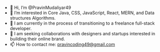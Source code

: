 - 👋 Hi, I’m @PravinMudaliyar49
- 👀 I’m interested in Core Java, CSS, JavaScript, React, MERN, and Data structures Algorithms.
- 🌱 I am currently in the process of transitioning to a freelance full-stack developer.
- 💞️ I am seeking collaborations with designers and startups interested in building their online brand.
- 📫 How to contact me: pravincoding49@gmail.com 

<!---
PravinMudaliyar49/PravinMudaliyar49 is a ✨ special ✨ repository because its `README.md` (this file) appears on your GitHub profile.
You can click the Preview link to take a look at your changes.
--->
